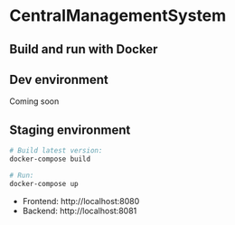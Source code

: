 # CentralManagementSystem

## Build and run with Docker

## Dev environment
Coming soon

## Staging environment
``` bash
# Build latest version:
docker-compose build

# Run:
docker-compose up
```
* Frontend: http://localhost:8080
* Backend: http://localhost:8081